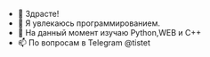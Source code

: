 - 👋 Здрасте!
- 👀 Я увлекаюсь программированием.
- 🌱 На данный момент изучаю Python,WEB и C++
- 📫 По вопросам в Telegram @tistet
